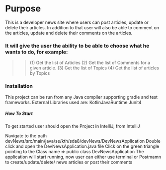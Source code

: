 # Purpose
This is a developer news site where users can post articles, update or delete their articles. In addition to that user will also be able to comment on
the articles, update and delete their comments on the articles.


### It will give the user the ability to be able to choose what he wants to do, for example:
>> 
>> (1) Get the list of Articles
>> (2) Get the list of Comments for a given article.
>> (3) Get the list of Topics
>> (4) Get the list of articles by Topics

### Installation
This project can be run from any Java compiler supporting gradle and test frameworks.
External Libraries used are: 
    KotlinJavaRuntime
    Junit4

##### How To Start
To get started user should open the Project in IntelliJ, from IntelliJ

Navigate to the path devNews/src/main/java/se/kth/sda8/devNews/DevNewsApplication
Double click and open the DevNewsApplication.java file
Click on the green triangle pointing to the Class name => public class DevNewsApplication
The application will start running, now user can either use terminal or Postmamn to create/update/delete/ news articles or post their comments

